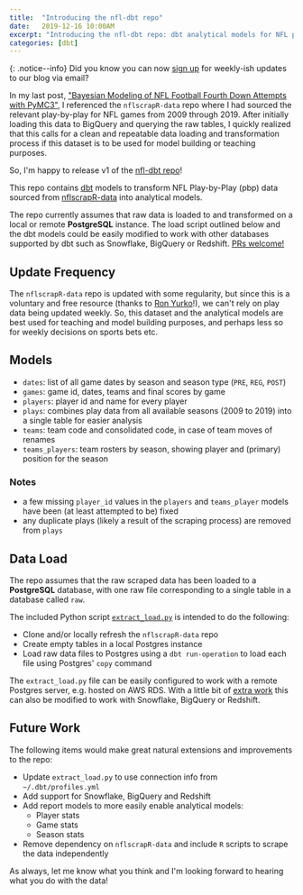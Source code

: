 ```yaml
---
title:  "Introducing the nfl-dbt repo"
date:   2019-12-16 10:00AM
excerpt: "Introducing the nfl-dbt repo: dbt analytical models for NFL play-by-play data"
categories: [dbt]
---
```


{: .notice--info}
Did you know you can now [sign up](/signup) for weekly-ish updates to our blog via email?

In my last post, ["Bayesian Modeling of NFL Football Fourth Down Attempts with PyMC3"](/pymc3/python/2019/12/08/nfl-4thdown-attempts.html), I referenced the `nflscrapR-data` repo where I had sourced the relevant play-by-play for NFL games from 2009 through 2019.
After initially loading this data to BigQuery and querying the raw tables, I quickly realized that this calls for a clean and repeatable data loading and transformation process if this dataset is to be used for model building or teaching purposes.

So, I'm happy to release v1 of the [nfl-dbt repo](https://github.com/clausherther/nfl-dbt)!

This repo contains [dbt](https://www.getdbt.com) models to transform NFL Play-by-Play (pbp) data sourced from [nflscrapR-data](https://github.com/ryurko/nflscrapR-data.git) into analytical models.

The repo currently assumes that raw data is loaded to and transformed on a local or remote **PostgreSQL** instance. The load script outlined below and the dbt models could be easily modified to work with other databases supported by dbt such as Snowflake, BigQuery or Redshift. [PRs welcome!](https://github.com/clausherther/nfl-dbt/issues)

## Update Frequency
The `nflscrapR-data` repo is updated with some regularity, but since this is a voluntary and free resource (thanks to [Ron Yurko](https://twitter.com/Stat_Ron)!), we can't rely on play data being updated weekly. So, this dataset and the analytical models are best used for teaching and model building purposes, and perhaps less so for weekly decisions on sports bets etc.

## Models
- `dates`: list of all game dates by season and season type (`PRE`, `REG`, `POST`)
- `games`: game id, dates, teams and final scores by game 
- `players`: player id and name for every player
- `plays`: combines play data from all available seasons (2009 to 2019) into a single table for easier analysis
- `teams`: team code and consolidated code, in case of team moves of renames
- `teams_players`: team rosters by season, showing player and (primary) position for the season

### Notes
- a few missing `player_id` values in the `players` and `teams_player` models have been (at least attempted to be) fixed
- any duplicate plays (likely a result of the scraping process) are removed from `plays`

## Data Load
The repo assumes that the raw scraped data has been loaded to a **PostgreSQL** database, with one raw file corresponding to a single table in a database called `raw`.

The included Python script [`extract_load.py`](https://github.com/clausherther/nfl-dbt/blob/master/extract_load.py) is intended to do the following:
- Clone and/or locally refresh the `nflscrapR-data` repo
- Create empty tables in a local Postgres instance
- Load raw data files to Postgres using a `dbt run-operation` to load each file using Postgres' `copy` command

The `extract_load.py` file can be easily configured to work with a remote Postgres server, e.g. hosted on AWS RDS. With a little bit of [extra work](https://github.com/clausherther/nfl-dbt/issues) this can also be modified to work with Snowflake, BigQuery or Redshift.

## Future Work
The following items would make great natural extensions and improvements to the repo:
- Update `extract_load.py` to use connection info from `~/.dbt/profiles.yml`
- Add support for Snowflake, BigQuery and Redshift
- Add report models to more easily enable analytical models:
    - Player stats
    - Game stats
    - Season stats
- Remove dependency on `nflscrapR-data` and include `R` scripts to scrape the data independently

As always, let me know what you think and I'm looking forward to hearing what you do with the data!